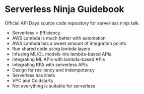 # Serverless Ninja Guidebook

Official API Days source code repository for serverless ninja talk.

- Serverless = Efficiency
- AWS Lambda is much better with automation
- AWS Lambda has a sweet amount of integration points
- Run shared code using lambda layers
- Infusing ML/DL models into lambda-based APIs 
- Integrating ML APIs with lambda-based APIs
- Integrating RPA with serverless APIs
- Design for resiliency and indempotency
- Serverless has limits
- VPC and Coldstarts
- Not everything is suitable for serverless
